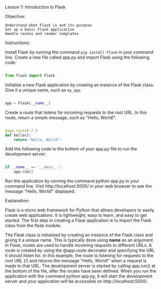 Lesson 1: Introduction to Flask

Objective:

    Understand what Flask is and its purpose
    Set up a basic Flask application
    Handle routes and render templates

Instructions:

Install Flask by running the command ```pip install Flask``` in your command line.
Create a new file called app.py and import Flask using the following code:
```python

from flask import Flask
```
Initialize a new Flask application by creating an instance of the Flask class. Give it a unique name, such as ```my_app```.

```python

app = Flask(__name__)
```
Create a route that listens for incoming requests to the root URL. In this route, return a simple message, such as "Hello, World!".

```python

@app.route('/')
def hello():
    return "Hello, World!"
```
Add the following code to the bottom of your app.py file to run the development server:

```python

if __name__ == '__main__':
    app.run()
```
Run the application by running the command python app.py in your command line.
Visit http://localhost:5000/ in your web browser to see the message "Hello, World!" displayed.

Explanation:

Flask is a micro web framework for Python that allows developers to easily create web applications. It is lightweight, easy to learn, and easy to get started.
The first step in creating a Flask application is to import the Flask class from the flask module.

The Flask class is initialized by creating an instance of the Flask class and giving it a unique name. This is typically done using __name__ as an argument.
In Flask, routes are used to handle incoming requests to different URLs. A route is created by using the @app.route decorator and specifying the URL it should listen for.
In this example, the route is listening for requests to the root URL (/) and returns the message "Hello, World!" when a request is made to that URL.
The development server is started by calling app.run() at the bottom of the file, after the routes have been defined.
When you run the application with the command python app.py, it will start the development server and your application will be accessible on http://localhost:5000/.
